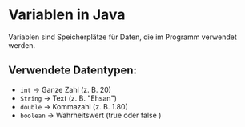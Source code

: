 # Variablen in Java

Variablen sind Speicherplätze für Daten, die im Programm verwendet werden.

## Verwendete Datentypen:
- `int` → Ganze Zahl (z. B. 20)
- `String` → Text (z. B. "Ehsan")
- `double` → Kommazahl (z. B. 1.80)
- `boolean` → Wahrheitswert (true oder false )
